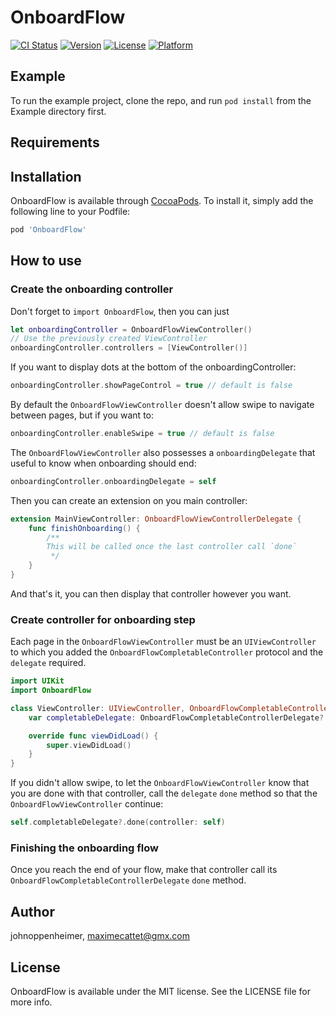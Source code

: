 # OnboardFlow

[![CI Status](https://img.shields.io/travis/johnoppenheimer/OnboardFlow.svg?style=flat)](https://travis-ci.org/johnoppenheimer/OnboardFlow)
[![Version](https://img.shields.io/cocoapods/v/OnboardFlow.svg?style=flat)](https://cocoapods.org/pods/OnboardFlow)
[![License](https://img.shields.io/cocoapods/l/OnboardFlow.svg?style=flat)](https://cocoapods.org/pods/OnboardFlow)
[![Platform](https://img.shields.io/cocoapods/p/OnboardFlow.svg?style=flat)](https://cocoapods.org/pods/OnboardFlow)

## Example

To run the example project, clone the repo, and run `pod install` from the Example directory first.

## Requirements

## Installation

OnboardFlow is available through [CocoaPods](https://cocoapods.org). To install
it, simply add the following line to your Podfile:

```ruby
pod 'OnboardFlow'
```

## How to use

### Create the onboarding controller
Don't forget to `import OnboardFlow`, then you can just

```swift
let onboardingController = OnboardFlowViewController()
// Use the previously created ViewController
onboardingController.controllers = [ViewController()]
```
If you want to display dots at the bottom of the onboardingController:
```swift
onboardingController.showPageControl = true // default is false
```
By default the `OnboardFlowViewController` doesn't allow swipe to navigate between pages, but if you want to:
```swift
onboardingController.enableSwipe = true // default is false
```

The `OnboardFlowViewController` also possesses a `onboardingDelegate` that useful to know when onboarding should end:
```swift
onboardingController.onboardingDelegate = self
```

Then you can create an extension on you main controller:
```swift
extension MainViewController: OnboardFlowViewControllerDelegate {
    func finishOnboarding() {
        /**
        This will be called once the last controller call `done`
         */
    }
}
```

And that's it, you can then display that controller however you want.

### Create controller for onboarding step
Each page in the `OnboardFlowViewController` must be an `UIViewController` to which you added the `OnboardFlowCompletableController` protocol and the `delegate` required.

```swift
import UIKit
import OnboardFlow

class ViewController: UIViewController, OnboardFlowCompletableController {
    var completableDelegate: OnboardFlowCompletableControllerDelegate?

    override func viewDidLoad() {
        super.viewDidLoad()
    }
}
```

If you didn't allow swipe, to let the `OnboardFlowViewController` know that you are done with that controller, call the `delegate` `done` method so that the `OnboardFlowViewController` continue:
```swift
self.completableDelegate?.done(controller: self)
```

### Finishing the onboarding flow
Once you reach the end of your flow, make that controller call its `OnboardFlowCompletableControllerDelegate` `done` method.

## Author

johnoppenheimer, maximecattet@gmx.com

## License

OnboardFlow is available under the MIT license. See the LICENSE file for more info.
